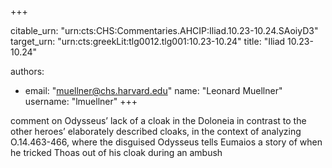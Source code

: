 +++


citable_urn: "urn:cts:CHS:Commentaries.AHCIP:Iliad.10.23-10.24.SAoiyD3"
target_urn: "urn:cts:greekLit:tlg0012.tlg001:10.23-10.24"
title: "Iliad 10.23-10.24"

authors:
- email: "muellner@chs.harvard.edu"
  name: "Leonard Muellner"
  username: "lmuellner"
+++

<p>comment on Odysseus’ lack of a cloak in the Doloneia in contrast to the other heroes’ elaborately described cloaks, in the context of analyzing O.14.463-466, where the disguised Odysseus tells Eumaios a story of when he tricked Thoas out of his cloak during an ambush</p>
